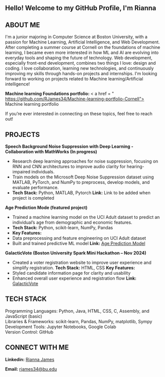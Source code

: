 
## Hello! Welcome to my GitHub Profile, I'm Rianna

## ABOUT ME 

I'm a junior majoring in Computer Science at Boston University, with a passion for Machine Learning, Artificial Intelligence, and Web Development. After completing a summer course at Cornell on the foundations of machine learning, I became even more interested in how ML and AI are evolving into everyday tools and shaping the future of technology. Web development, especially front-end development, combines two things I love: design and coding. I love collaboration, learning new technologies, and continuously improving my skills through hands-on projects and internships. I'm looking forward to working on projects related to Machine learning/Artificial intelligence!

**Machine learning Foundations portfolio:**  < a href = " https://github.com/RJames34/Machine-learning-portfolio-Cornell"> Machine learning portfolio </a>

If you’re ever interested in connecting on these topics, feel free to reach out!

## PROJECTS 
**Speech Background Noise Suppression with Deep Learning - Collaboration with MathWorks (In progress)** 
- Research deep learning approaches for noise suppression, focusing on RNN and CNN architectures to improve audio clarity for hearing-impaired individuals. 
- Train models on the Microsoft Deep Noise Suppression dataset using MATLAB, PyTorch, and NumPy to preprocess, develop models, and evaluate performance. 
- **Tech Stack:** Python, MATLAB, Pytorch
**Link:** Link to be added when project is completed

 **Age Prediction Mode (featured project)** 
- Trained a machine learning model on the UCI Adult dataset to predict an individual’s age from demographic and economic features.
- **Tech Stack:** Python, scikit-learn, NumPy, Pandas
- **Key Features:**
- Data preprocessing and feature engineering on UCI Adult dataset
- Built and trained predictive ML model
**Link:** <a href="https://github.com/RJames34/My-Breakthrough-Tech-Portfolio/blob/89f67df628bdab42bca8795cfffcbd9a537227e0/DefineAndSolveMLProblem%20(4).ipynb">Age Prediction Model</a> 

**GalacticVote (Boston University Spark Mini Hackathon – Nov 2024)**
- Created a voter registration website to improve user experience and simplify registration.
**Tech Stack:** HTML, CSS
**Key Features:**
- Styled candidate information page for clarity and usability
- Enhanced overall user experience and registration flow
**Link:** <a href="https://github.com/RJames34/GalacticVote">GalacticVote</a> 


## TECH STACK
Programming Languages: Python, Java, HTML, CSS, C, Assembly, and JavaScript (basic)    
Libraries & Frameworks: scikit-learn, Pandas, NumPy, matplotlib, Sympy    
Development Tools: Jupyter Notebooks, Google Colab    
Version Control: GitHub

## CONNECT WITH ME

**Linkedin:** <a href="https://www.linkedin.com/in/james-rianna/">Rianna James</a>

**Email:** rjames34@bu.edu</a>


<!--
**RJames34/RJames34** is a ✨ _special_ ✨ repository because its `README.md` (this file) appears on your GitHub profile.

Here are some ideas to get you started:

- 🔭 I’m currently working on ...
- 🌱 I’m currently learning ...
- 👯 I’m looking to collaborate on ...
- 🤔 I’m looking for help with ...
- 💬 Ask me about ...
- 📫 How to reach me: ...
- 😄 Pronouns: ...
- ⚡ Fun fact: ...
-->
